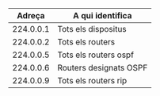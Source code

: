 |Adreça|A qui identifica|
|-|-|
|224.0.0.1|Tots els dispositus|
|224.0.0.2|Tots els routers|
|224.0.0.5|Tots els routers ospf|
|224.0.0.6|Routers designats OSPF|
|224.0.0.9|Tots els routers rip|

